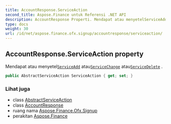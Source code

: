 ```yaml
---
title: AccountResponse.ServiceAction
second_title: Aspose.Finance untuk Referensi .NET API
description: AccountResponse Properti. Mendapat atau menyetelServiceAdd atauServiceChange atauServiceDelete .
type: docs
weight: 30
url: /id/net/aspose.finance.ofx.signup/accountresponse/serviceaction/
---
```

## AccountResponse.ServiceAction property

Mendapat atau menyetel[`ServiceAdd`](../../serviceadd/) atau[`ServiceChange`](../../servicechange/) atau[`ServiceDelete`](../../servicedelete/) .

```csharp
public AbstractServiceAction ServiceAction { get; set; }
```

### Lihat juga

* class [AbstractServiceAction](../../abstractserviceaction/)
* class [AccountResponse](../)
* ruang nama [Aspose.Finance.Ofx.Signup](../../accountresponse/)
* perakitan [Aspose.Finance](../../../)


